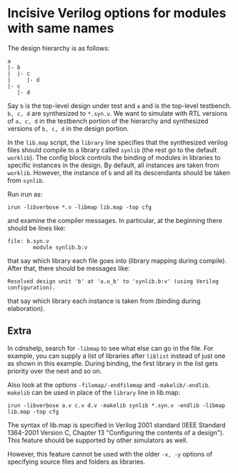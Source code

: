 # Incisive Verilog options for modules with same names

The design hierarchy is as follows:

```
a
|- b
|  |- c
|     |- d
|- c
   |- d
```

Say `b` is the top-level design under test and `a` and is the top-level testbench. `b, c, d` are synthesized to `*.syn.v`.
We want to simulate with RTL versions of `a, c, d` in the testbench portion of the hierarchy and synthesized versions of `b, c, d` in the design portion.

In the `lib.map` script, the `library` line specifies that the synthesized verilog files should compile to a library called `synlib` (the rest go to the default `worklib`). The config block controls the binding of modules in libraries to specific instances in the design. By default, all instances are taken from `worklib`. However, the instance of `b` and all its descendants should be taken from `synlib`.

Run irun as:

```
irun -libverbose *.v -libmap lib.map -top cfg
```

and examine the compiler messages. In particular, at the beginning there should be lines like:

```
file: b.syn.v
        module synlib.b:v
```

that say which library each file goes into (library mapping during compile). After that, there should be messages like:

```
Resolved design unit 'b' at 'a.u_b' to 'synlib.b:v' (using Verilog configuration).
```

that say which library each instance is taken from (binding during elaboration).

## Extra

In cdnshelp, search for `-libmap` to see what else can go in the file. For example, you can supply a list of libraries after `liblist` instead of just one as shown in this example. During binding, the first library in the list gets priority over the next and so on.

Also look at the options `-filemap/-endfilemap` and `-makelib/-endlib`. `makelib` can be used in place of the `library` line in lib.map:

```
irun -libverbose a.v c.v d.v -makelib synlib *.syn.v -endlib -libmap lib.map -top cfg
```

The syntax of lib.map is specified in Verilog 2001 standard (IEEE Standard 1364-2001 Version C, Chapter 13 "Configuring the contents of a design"). This feature should be supported by other simulators as well.

However, this feature cannot be used with the older `-v, -y` options of specifying source files and folders as libraries.
